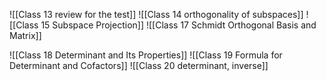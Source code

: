 ![[Class 13 review for the test]]
![[Class 14 orthogonality of subspaces]]
![[Class 15 Subspace Projection]]
![[Class 17 Schmidt Orthogonal Basis and Matrix]]

![[Class 18 Determinant and Its Properties]]
![[Class 19 Formula for Determinant and Cofactors]]
![[Class 20 determinant, inverse]]